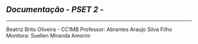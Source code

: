 ## *Documentação* - *PSET 2* - 
---------------------------------------------------
Beatriz Brito Oliveira - CC1MB
Professor: Abrantes Araujo Silva Filho
Monitora: Suellen Miranda Amorim


